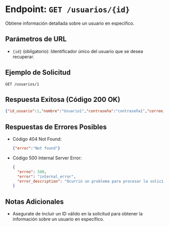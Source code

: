 # Endpoint: `GET /usuarios/{id}`

Obtiene información detallada sobre un usuario en especifico.

## Parámetros de URL
- `{id}` (obligatorio): Identificador único del usuario que se desea recuperar.

## Ejemplo de Solicitud
```http
GET /usuarios/1
```

## Respuesta Exitosa (Código 200 OK)
```json
{"id_usuario":1,"nombre":"Usuario1","contraseña":"contraseña1","correo_electronico":"usuario1@example.com"}
```

## Respuestas de Errores Posibles
- Código 404 Not Found:

  ```json
  {"error":"Not found"}
  ```

- Código 500 Internal Server Error:
  ```json
  {
    "errno": 500,
    "error": "internal_error",
    "error_description": "Ocurrió un problema para procesar la solicitud"
  }
  ``` 

## Notas Adicionales

- Asegurate de incluir un ID válido en la solicitud para obtener la información
  sobre un usuario en específico.